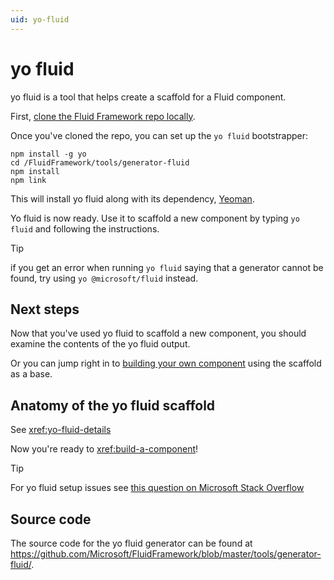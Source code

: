 ```yaml
---
uid: yo-fluid
---
```


# yo fluid

yo fluid is a tool that helps create a scaffold for a Fluid component.

First, [clone the Fluid Framework repo locally](./README.md#fluid-repo).

Once you've cloned the repo, you can set up the `yo fluid` bootstrapper:

```text
npm install -g yo
cd /FluidFramework/tools/generator-fluid
npm install
npm link
```

This will install yo fluid along with its dependency, [Yeoman](https://yeoman.io/).

Yo fluid is now ready. Use it to scaffold a new component by typing `yo fluid` and following the instructions.

> [!TIP]
> if you get an error when running `yo fluid` saying that a generator cannot be found, try using `yo @microsoft/fluid` instead.

## Next steps

Now that you've used yo fluid to scaffold a new component, you should examine the contents of the yo fluid output.

Or you can jump right in to [building your own component](xref:build-a-component) using the scaffold as a base.


## Anatomy of the yo fluid scaffold

See <xref:yo-fluid-details>

Now you're ready to <xref:build-a-component>!


> [!TIP]
> For yo fluid setup issues see [this question on Microsoft Stack
> Overflow](https://stackoverflow.microsoft.com/questions/137930/npm-install-fails-with-auth-issues/137931#137931)


## Source code

The source code for the yo fluid generator can be found at
<https://github.com/Microsoft/FluidFramework/blob/master/tools/generator-fluid/>.
